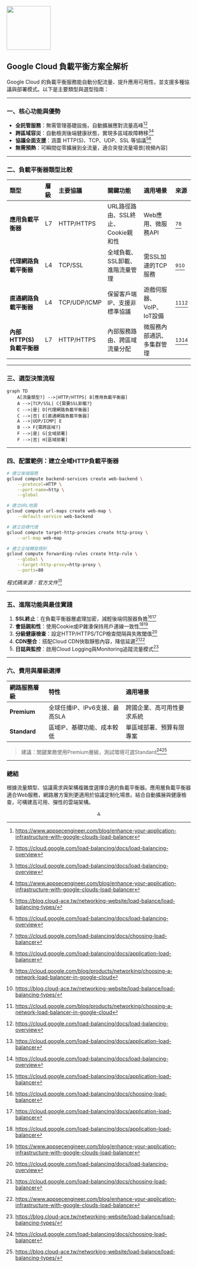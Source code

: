 <img src="https://r2cdn.perplexity.ai/pplx-full-logo-primary-dark%402x.png" class="logo" width="120"/>

## Google Cloud 負載平衡方案全解析

Google Cloud 的負載平衡服務能自動分配流量、提升應用可用性，並支援多種協議與部署模式。以下是主要類型與選型指南：

---

### **一、核心功能與優勢**

- **全託管服務**：無需管理基礎設施，自動擴展應對流量高峰[^5][^4]
- **跨區域容災**：自動檢測後端健康狀態，實現多區域故障轉移[^4][^5]
- **協議全面支援**：涵蓋 HTTP(S)、TCP、UDP、SSL 等協議[^3][^4]
- **無需預熱**：可瞬間從零擴展到全流量，適合突發流量場景[視頻內容]

---

### **二、負載平衡器類型比較**

| 類型 | 層級 | 主要協議 | 關鍵功能 | 適用場景 | 來源 |
| :-- | :-- | :-- | :-- | :-- | :-- |
| **應用負載平衡器** | L7 | HTTP/HTTPS | URL路徑路由、SSL終止、Cookie親和性 | Web應用、微服務API | [^1][^6] |
| **代理網路負載平衡器** | L4 | TCP/SSL | 全域負載、SSL卸載、進階流量管理 | 需SSL加速的TCP服務 | [^2][^3] |
| **直通網路負載平衡器** | L4 | TCP/UDP/ICMP | 保留客戶端IP、支援非標準協議 | 遊戲伺服器、VoIP、IoT設備 | [^2][^4] |
| **內部HTTP(S)負載平衡器** | L7 | HTTP/HTTPS | 內部服務路由、跨區域流量分配 | 微服務內部通訊、多集群管理 | [^6][^4] |


---

### **三、選型決策流程**

```mermaid
graph TD
    A[流量類型?] -->|HTTP/HTTPS| B[應用負載平衡器]
    A -->|TCP/SSL| C{需要SSL卸載?}
    C -->|是| D[代理網路負載平衡器]
    C -->|否| E[直通網路負載平衡器]
    A -->|UDP/ICMP| E
    B --> F{需跨區域?}
    F -->|是| G[全域部署]
    F -->|否| H[區域部署]
```


---

### **四、配置範例：建立全域HTTP負載平衡器**

```bash
# 建立後端服務
gcloud compute backend-services create web-backend \
    --protocol=HTTP \
    --port-name=http \
    --global

# 建立URL地圖
gcloud compute url-maps create web-map \
    --default-service web-backend

# 建立目標代理
gcloud compute target-http-proxies create http-proxy \
    --url-map web-map

# 建立全域轉發規則
gcloud compute forwarding-rules create http-rule \
    --global \
    --target-http-proxy=http-proxy \
    --ports=80
```

*程式碼來源：官方文件[^6]*

---

### **五、進階功能與最佳實踐**

1. **SSL終止**：在負載平衡器層處理加密，減輕後端伺服器負擔[^1][^6]
2. **會話親和性**：使用Cookie或IP雜湊保持用戶連線一致性[^6][^5]
3. **分級健康檢查**：設定HTTP/HTTPS/TCP檢查間隔與失敗閾值[^4]
4. **CDN整合**：搭配Cloud CDN快取靜態內容，降低延遲[^1][^5]
5. **日誌與監控**：啟用Cloud Logging與Monitoring追蹤流量模式[^3]

---

### **六、費用與層級選擇**

| 網路服務層級 | 特性 | 適用場景 |
| :-- | :-- | :-- |
| **Premium** | 全球任播IP、IPv6支援、最高SLA | 跨國企業、高可用性要求系統 |
| **Standard** | 區域IP、基礎功能、成本較低 | 單區域部署、預算有限專案 |

> 建議：關鍵業務使用Premium層級，測試環境可選Standard[^1][^3]

---

### **總結**

根據流量類型、協議需求與架構複雜度選擇合適的負載平衡器。應用層負載平衡器適合Web服務，網路層方案則更適用於協議定制化場景。結合自動擴展與健康檢查，可構建高可用、彈性的雲端架構。

<div style="text-align: center">⁂</div>

[^1]: https://cloud.google.com/load-balancing/docs/choosing-load-balancer

[^2]: https://cloud.google.com/blog/products/networking/choosing-a-network-load-balancer-in-google-cloud

[^3]: https://blog.cloud-ace.tw/networking-website/load-balance/load-balancing-types/

[^4]: https://cloud.google.com/load-balancing/docs/load-balancing-overview

[^5]: https://www.appsecengineer.com/blog/enhance-your-application-infrastructure-with-google-clouds-load-balancer

[^6]: https://cloud.google.com/load-balancing/docs/application-load-balancer

[^7]: https://www.vmware.com/topics/google-cloud-load-balancer

[^8]: https://cloud.google.com/load-balancing/docs/features

[^9]: https://ikala.cloud/blog/infrastructure/gcp-aws-load-balancing-comparison

[^10]: https://docs.appdynamics.com/fso/cloud-native-app-obs/en/cloud-and-infrastructure-monitoring/google-cloud-platform-observability/observe-google-cloud-platform-entities/gcp-load-balancers/gcp-passthrough-network-load-balancers

[^11]: https://stackoverflow.com/questions/41535226/what-are-the-differences-between-network-and-https-load-balancer-in-gcp

[^12]: https://tutorialsdojo.com/google-cloud-load-balancing/

[^13]: https://cloud.google.com/use-cases/load-balancing

[^14]: https://www.cloudcastcomputing.com/google-cloud-load-balancing

[^15]: https://cyfuture.cloud/kb/load-balancer/how-load-balancer-works-in-gcp

[^16]: https://cloudkul.com/blog/google-cloud-load-balancing-types-region-pricing-feature/

[^17]: https://www.googlecloudcommunity.com/gc/Infrastructure-Compute-Storage/Difference-between-ALB-and-NLB-in-connection-reusing-aspect/m-p/836794

[^18]: https://www.cloudoptimo.com/blog/an-overview-of-aws-load-balancers-best-practices-and-use-cases/

